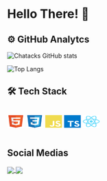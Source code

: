 # Hello There! 👋

## ⚙️ GitHub Analytcs
![Chatacks GitHub stats](https://github-readme-stats.vercel.app/api?username=chatacks&show_icons=true&theme=radical) 

![Top Langs](https://github-readme-stats.vercel.app/api/top-langs/?username=chatacks&layout=compact&langs_count=16&theme=radical)

## 🛠️ Tech Stack
<div style="display: inline_block"><br>
  <img align="center" alt="Chatacks-HTML" height="30" width="40" src="https://raw.githubusercontent.com/devicons/devicon/master/icons/html5/html5-original.svg" >
  <img align="center" alt="Chatacks-CSS" height="30" width="40" src="https://raw.githubusercontent.com/devicons/devicon/master/icons/css3/css3-original.svg" >
  <img align="center" alt="Chatacks-JavaScript" height="30" width="40" src="https://raw.githubusercontent.com/devicons/devicon/master/icons/javascript/javascript-plain.svg" >
  <img align="center" alt="Chatacks-TypeScript" height="30" width="40" src="https://raw.githubusercontent.com/devicons/devicon/master/icons/typescript/typescript-plain.svg" >
  <img align="center" alt="Chatacks-React" height="30" width="40" src="https://raw.githubusercontent.com/devicons/devicon/master/icons/react/react-original.svg" >
</div>
<br>

## Social Medias
<p align="left" style="background: dark"> 
  <a href="https://www.linkedin.com/in/thyago-chatack/" target="_blank">
    <img align="center" src="https://img.shields.io/badge/LinkedIn-0077B5?style=for-the-badge&logo=linkedin&logoColor=white"/>
  </a>

  <a href="https://www.instagram.com/tchatack">
    <img align="center" src="https://img.shields.io/badge/Instagram-E4405F?style=for-the-badge&logo=instagram&logoColor=white"/>
  </a>
</p>
